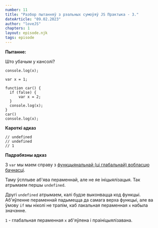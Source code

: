 ```yaml
---
number: 11
title: "Разбор пытанняў з рэальных сумоўяў JS Практыка - 3."
dateArticle: "09.02.2023"
author: "loveJS"
chapters: 1
layout: episode.njk
tags: episode
---
```


**Пытанне:**

Што убачым у кансолі?

```
console.log(x);

var x = 1;

function car() {
  if (false) {
      var x = 2;
  }
  console.log(x);
}
car()
console.log(x);
```

**Кароткі адказ**

```
// undefined
// undefined
// 1
```

**Падрабязны адказ**

З `var` мы маем справу з [функцыянальнай (ці глабальнай) вобласцю бачнасці](4).

Таму ўсплыве аб'ява пераменнай, але не яе ініцыялізацыя. Так атрымаем першы `undefined`.

Другі `undefined` атрымаем, калі будзе выконвацца код функцыі. Аб'яўленне пераменнай падымецца да самага верха функцыі, але ва ўмову `if` мы ніколі не трапім, каб лакальная пераменная `х` набыла значэнне.

`1` - глабальная пераменная `х` аб'яўлена і праініцыялізавана.
